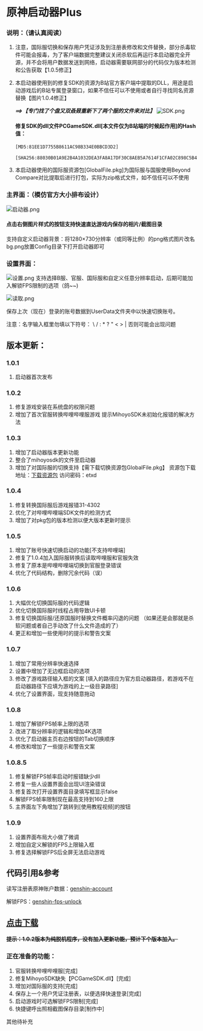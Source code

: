 # 原神启动器Plus

### 说明：（请认真阅读）

1. 注意，国际服切换和保存用户凭证涉及到注册表修改和文件替换，部分杀毒软件可能会报毒，为了客户端数据完整建议关闭杀软后再运行本启动器完全开源，并不会将用户数据发送到网络，启动器需要联网部分的代码仅为版本检测和公告获取【1.0.5修正】

2. 本启动器使用到的修复SDK的资源为B站官方客户端中提取的DLL，用途是启动游戏后的B站专属登录窗口，如果不信任可以不使用或者自行寻找同名资源替换【图片1.0.4修正】
   
   
   
   ***==>【专门找了个盘又双叒叕重新下了两个服的文件来对比】***
   ![SDK.png](https://i.loli.net/2021/11/28/o9wAXPevT5i6WbG.png)
   
   #### 修复SDK的dll文件PCGameSDK.dll[本文件仅为B站端的时候起作用]的Hash值：
   
   ```html
   [MD5:81EE1D7755B8611AC98B334E0BBCD3D2]
   ```
   ```html
   [SHA256:88030B01A9E2B4A1032DEA3FA8A17DF30C8AEB5A7614F1CFA02C898C5B4371EA]
   ```
   
3. 本启动器使用的国际服资源包[GlobalFile.pkg]为国际服与国服使用Beyond Compare对比提取后进行打包，实际为zip格式文件，如不信任可以不使用



### 主界面：（模仿官方大小排布设计）

![启动器.png](https://i.loli.net/2021/11/28/6QpbUeyx3NzSFOa.png)

#### 点击右侧图片样式的按钮支持快速直达游戏内保存的相片/截图目录

支持自定义启动器背景：将1280×730分辨率（或同等比例）的png格式图片改名bg.png放置Config目录下打开启动器即可

### 设置界面：
![设置.png](https://i.loli.net/2021/11/28/EvCqzKZw8VymDtb.png)
支持选择B服、官服、国际服和自定义任意分辨率启动，后期可能加入解锁FPS限制的选项（鸽~~)  

![读取.png](https://i.loli.net/2021/11/28/P1qudJzIs7yij4k.png)

保存上次（现在）登录的账号数据到UserData文件夹中以快速切换账号。

注意：名字输入框里勿填以下符号：   \ / : * ? " < > |    否则可能会出现问题






## 版本更新：
### 1.0.1

1. 启动器首次发布  

### 1.0.2

1. 修复游戏安装在系统盘的权限问题
2. 增加了首次官服转换哔哩哔哩服游戏
   提示MihoyoSDK未初始化报错的解决方法

### 1.0.3

1. 增加了启动器版本更新功能
2. 整合了mihoyosdk的文件至启动器
3. 增加了对国际服的切换支持【需下载切换资源包GlobalFile.pkg】
   资源包下载地址：[下载资源包](https://pan.baidu.com/s/1-5zQoVfE7ImdXrn8OInKqg) 访问密码：etxd

### 1.0.4

1. 修复转换国际服后游戏报错31-4302
2. 优化了对哔哩哔哩端SDK文件的检测方式
3. 增加了对pkg包的版本检测以便大版本更新时提示

### 1.0.5

1. 增加了账号快速切换启动的功能[不支持哔哩端]
2. 修复了1.0.4加入国际服转换后读取哔哩服和官服失效
3. 修复了原本是哔哩哔哩端切换到官服登录错误
4. 优化了代码结构，删除冗余代码（误）

### 1.0.6

1. 大幅优化切换国际服的代码逻辑
2. 优化切换国际服时线程占用导致UI卡顿
3. 修复切换国际服/还原国服时替换文件概率闪退的问题
   （如果还是会那就是杀软问题或者自己手动改了什么文件造成的了）
4. 更正和增加一些使用时的提示和警告文案

### 1.0.7

1. 增加了常用分辨率快速选择
2. 设置中增加了无边框启动的选项
3. 修改了游戏路径输入框的文案
   [填入的路径应为官方启动器路径，若游戏不在启动器路径下应填为游戏的上一级目录路径]
4. 优化了设置界面，现支持随意拖动

### 1.0.8

1. 增加了解锁FPS帧率上限的选项
2. 改进了取分辨率的逻辑和增加4K选项
3. 优化了启动器主页右边按钮的Tab切换顺序
4. 修改和增加了一些提示和警告文案

### 1.0.8.5

1. 修复解锁FPS帧率启动时报错缺少dll
2. 修复一些人设置界面会出现UI渲染错误
3. 修复首次打开设置界面目录填写框显示false
4. 解锁FPS帧率限制现在最高支持到160上限
5. 主界面左下角增加了跳转到[使用教程视频]的按钮

### 1.0.9

1. 设置界面布局大小做了微调
2. 增加自定义解锁的FPS上限输入框
3. 修复选择解锁FPS后全屏无法启动游戏



## 代码引用&参考

读写注册表原神账户数据：[genshin-account](https://github.com/babalae/genshin-account)

解锁FPS：[genshin-fps-unlock](https://gitee.com/Euphony_Facetious/genshin-fps-unlock)




## [点击下载](https://github.com/DawnFz/Genshin-LauncherDIY/releases)
#### ~~提示：1.0.2版本为纯脱机程序，没有加入更新功能，预计下个版本加入。~~

### 正在准备的功能：

1. 官服转换哔哩哔哩服[完成]
2. 修复MihoyoSDK缺失【PCGameSDK.dll】[完成]
3. 增加对国际服的支持[完成]
4. 保存上一个用户凭证注册表，以便选择快速登录[完成]
4. 启动游戏时可选解锁FPS限制[完成]
4. 快捷键呼出照相截图保存目录[制作中]

其他待补充  
